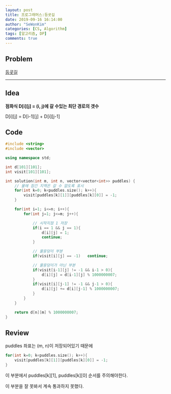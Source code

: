 ```yaml
---
layout: post
title: 프로그래머스:등굣길
date: 2019-09-16 16:14:00
author: "SeWonKim"
categories: [CS, Algorithm]
tags: [알고리즘, DP]
comments: true
---
```


## Problem

[등굣길](https://programmers.co.kr/learn/courses/30/lessons/42898#)

---

## Idea

**점화식 D[i][j] = (i, j)에 갈 수있는 최단 경로의 갯수**

D[i][j] = D[i-1][j] + D[i][j-1]

## Code

```cpp
#include <string>
#include <vector>

using namespace std;

int d[101][101];
int visit[101][101];

int solution(int m, int n, vector<vector<int>> puddles) {
    // 물에 잠긴 지역은 갈 수 없도록 표시
    for(int k=0; k<puddles.size(); k++){
        visit[puddles[k][1]][puddles[k][0]] = -1;
    }

    for(int i=1; i<=n; i++){
        for(int j=1; j<=m; j++){

            // 시작지점 1 저장
            if(i == 1 && j == 1){
                d[i][j] = 1;
                continue;
            }

            // 물웅덩이 부분
            if(visit[i][j] == -1)   continue;

            // 물웅덩이가 아닌 부분
            if(visit[i-1][j] != -1 && i-1 > 0){
                d[i][j] = d[i-1][j] % 1000000007;
            }
            if(visit[i][j-1] != -1 && j-1 > 0){
                d[i][j] += d[i][j-1] % 1000000007;
            }
        }
    }

    return d[n][m] % 1000000007;
}
```

## Review

puddles 좌표는 (m, n)이 저장되어있기 때문에

```cpp
for(int k=0; k<puddles.size(); k++){
    visit[puddles[k][1]][puddles[k][0]] = -1;
}
```

이 부분에서 puddles[k][1], puddles[k][0] 순서를 주의해야한다.

이 부분을 잘 못봐서 계속 통과하지 못했다.
